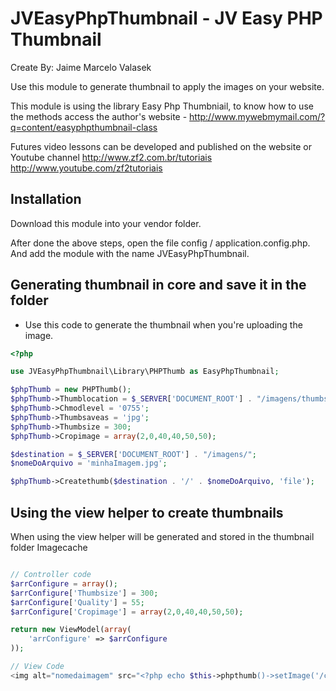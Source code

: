 JVEasyPhpThumbnail - JV Easy PHP Thumbnail
================
Create By: Jaime Marcelo Valasek

Use this module to generate thumbnail to apply the images on your website.

This module is using the library Easy Php Thumbniail, to know how to use the methods access the author's website - http://www.mywebmymail.com/?q=content/easyphpthumbnail-class

Futures video lessons can be developed and published on the website or Youtube channel http://www.zf2.com.br/tutoriais http://www.youtube.com/zf2tutoriais

Installation
-----
Download this module into your vendor folder.

After done the above steps, open the file config / application.config.php. And add the module with the name JVEasyPhpThumbnail.

Generating thumbnail in core and save it in the folder
-----
 - Use this code to generate the thumbnail when you're uploading the image.
 
```php
<?php

use JVEasyPhpThumbnail\Library\PHPThumb as EasyPhpThumbnail;

$phpThumb = new PHPThumb();
$phpThumb->Thumblocation = $_SERVER['DOCUMENT_ROOT'] . "/imagens/thumbs/";
$phpThumb->Chmodlevel = '0755';
$phpThumb->Thumbsaveas = 'jpg';
$phpThumb->Thumbsize = 300;
$phpThumb->Cropimage = array(2,0,40,40,50,50);

$destination = $_SERVER['DOCUMENT_ROOT'] . "/imagens/";
$nomeDoArquivo = 'minhaImagem.jpg';

$phpThumb->Createthumb($destination . '/' . $nomeDoArquivo, 'file');

```

Using the view helper to create thumbnails
-----

When using the view helper will be generated and stored in the thumbnail folder Imagecache

```php

// Controller code
$arrConfigure = array();
$arrConfigure['Thumbsize'] = 300;
$arrConfigure['Quality'] = 55;
$arrConfigure['Cropimage'] = array(2,0,40,40,50,50);

return new ViewModel(array(
    'arrConfigure' => $arrConfigure
));

// View Code
<img alt="nomedaimagem" src="<?php echo $this->phpthumb()->setImage('/conteudos/thumbs/', $nomedaimagem, $arrConfigure);?>">

```